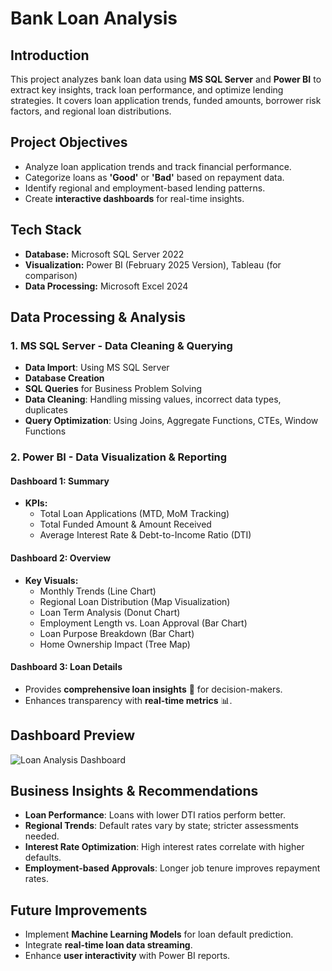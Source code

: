 # Bank Loan Analysis

## Introduction
This project analyzes bank loan data using **MS SQL Server** and **Power BI** to extract key insights, track loan performance, and optimize lending strategies. It covers loan application trends, funded amounts, borrower risk factors, and regional loan distributions.

## Project Objectives
- Analyze loan application trends and track financial performance.
- Categorize loans as **'Good'** or **'Bad'** based on repayment data.
- Identify regional and employment-based lending patterns.
- Create **interactive dashboards** for real-time insights.

## Tech Stack
- **Database:** Microsoft SQL Server 2022
- **Visualization:** Power BI (February 2025 Version), Tableau (for comparison)
- **Data Processing:** Microsoft Excel 2024


## Data Processing & Analysis
### 1. **MS SQL Server - Data Cleaning & Querying**
-  **Data Import**: Using MS SQL Server
-  **Database Creation**
-  **SQL Queries** for Business Problem Solving
-  **Data Cleaning**: Handling missing values, incorrect data types, duplicates
-  **Query Optimization**: Using Joins, Aggregate Functions, CTEs, Window Functions

### 2. **Power BI - Data Visualization & Reporting**
#### **Dashboard 1: Summary**
- **KPIs:**
  -  Total Loan Applications (MTD, MoM Tracking)
  -  Total Funded Amount & Amount Received
  -  Average Interest Rate & Debt-to-Income Ratio (DTI)

#### **Dashboard 2: Overview**
- **Key Visuals:**
  -  Monthly Trends (Line Chart)
  -  Regional Loan Distribution (Map Visualization)
  -  Loan Term Analysis (Donut Chart)
  -  Employment Length vs. Loan Approval (Bar Chart)
  -  Loan Purpose Breakdown (Bar Chart)
  -  Home Ownership Impact (Tree Map)

#### **Dashboard 3: Loan Details**
- Provides **comprehensive loan insights** 🏦 for decision-makers.
- Enhances transparency with **real-time metrics** 📊.


## Dashboard Preview  
![Loan Analysis Dashboard](images/dashboard_screenshot.png)  

## Business Insights & Recommendations
- **Loan Performance**: Loans with lower DTI ratios perform better.
- **Regional Trends**: Default rates vary by state; stricter assessments needed.
- **Interest Rate Optimization**: High interest rates correlate with higher defaults.
- **Employment-based Approvals**: Longer job tenure improves repayment rates.


## Future Improvements
- Implement **Machine Learning Models** for loan default prediction.
- Integrate **real-time loan data streaming**.
- Enhance **user interactivity** with Power BI reports.
